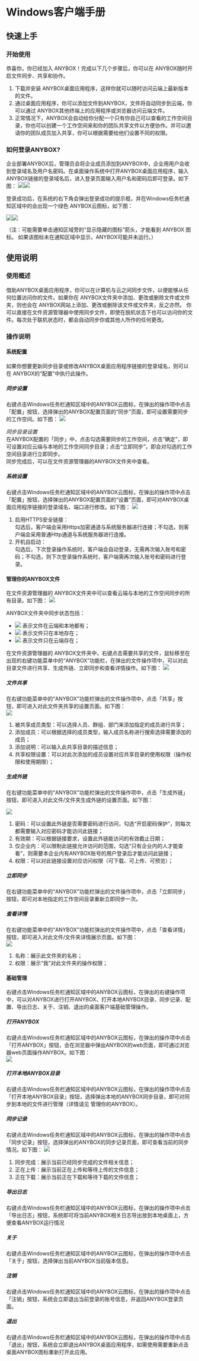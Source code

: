 ---
---

# Windows客户端手册

## 快速上手
### 开始使用
恭喜你，你已经加入 ANYBOX！完成以下几个步骤后，你可以在 ANYBOX随时开启文件同步、共享和协作。  
1.	下载并安装 ANYBOX桌⾯应⽤程序，这样你就可以随时访问云端上最新版本的文件。
2.	通过桌⾯应用程序，你可以添加文件到ANYBOX，文件将自动同步到云端，你可以通过 ANYBOX其他终端上的应用程序或浏览器访问云端文件。
3.	正常情况下，ANYBOX会自动给你分配一个只有你自己可以查看的工作空间目录，你也可以创建一个工作空间来和你的团队共享文件以方便协作。并可以邀请你的团队成员加入共享，你可以根据需要给他们设置不同的权限。

### 如何登录ANYBOX?
企业部署ANYBOX后，管理员会将企业成员添加到ANYBOX中，企业⽤用户会收到登录域名及用户名密码。在桌面操作系统中打开ANYBOX桌⾯应用程序，输入ANYBOX链接的登录域名后，进入登录页面输入用户名和密码后即可登录。如下图：
   ![](https://anybox-docs.pek3b.qingstor.com/windows/images/image01.jpg)![](https://anybox-docs.pek3b.qingstor.com/windows/images/image02.jpg)  

登录成功后，在系统的右下角会弹出登录成功的提示框，并在Windows任务栏通知区域中的会出现一个绿色 ANYBOX云图标，如下图：  

   ![](https://anybox-docs.pek3b.qingstor.com/windows/images/image03.jpg)![](https://anybox-docs.pek3b.qingstor.com/windows/images/image04.jpg)  
  
（注：可能需要单击通知区域旁的“显示隐藏的图标”箭头，才能看到 ANYBOX 图标。 如果该图标未在通知区域中显示，ANYBOX可能并未运行。）

## 使用说明
### 使用概述
借助ANYBOX桌⾯应用程序，你可以在计算机与云之间同步文件，以便能够从任何位置访问你的文件。如果你在 ANYBOX文件夹中添加、更改或删除文件或文件夹，则也会在 ANYBOX网站上添加、更改或删除该文件或文件夹，反之亦然。 你可以直接在文件资源管理器中使用同步文件，即使在脱机状态下也可以访问你的文件。每次处于联机状态时，都会自动同步你或其他人所作的任何更改。
### 操作说明
#### 系统配置
如果你想要更新同步目录或修改ANYBOX桌⾯应用程序链接的登录域名，则可以在 ANYBOX的“配置”中执行此操作。
##### 同步设置
右键点击Windows任务栏通知区域中的ANYBOX云图标，在弹出的操作项中点击「配置」按钮，选择弹出的ANYBOX配置页面的“同步”页面，即可设置需要同步的工作空间。如下图：
 ![](https://anybox-docs.pek3b.qingstor.com/windows/images/image05.jpg)   

*同步目录设置*  
在ANYBOX配置的「同步」中，点击勾选需要同步的工作空间，点击“确定”，即可设置对应云端与本地的工作空间同步目录；点击“立即同步”，即会对勾选的工作空间目录进行立即同步。  
同步完成后，可以在文件资源管理器的ANYBOX文件夹中查看。  
##### 系统设置
右键点击Windows任务栏通知区域中的ANYBOX云图标，在弹出的操作项中点击「配置」按钮，选择弹出的ANYBOX配置页面的“设置”页面，即可对ANYBOX桌⾯应用程序链接的登录域名、端口进行修改。如下图：
 ![](https://anybox-docs.pek3b.qingstor.com/windows/images/image06.jpg)   

1.	启用HTTPS安全链接：  
    勾选后，客户端会采用Https加密通道与系统服务器进行连接；不勾选，则客户端会采用普通Http通道与系统服务器进行连接。  
2.	开机自启动：  
    勾选后，下次登录操作系统时，客户端会自动登录，无需再次输入账号和密码；不勾选，则下次登录操作系统时，客户端需再次输入账号和密码进行登录。  

#### 管理你的ANYBOX文件
在文件资源管理器的 ANYBOX文件夹中可以查看云端与本地的工作空间同步的所有目录。如下图：
 ![](https://anybox-docs.pek3b.qingstor.com/windows/images/image07.jpg)   

ANYBOX文件夹中同步状态包括：
- ![](https://anybox-docs.pek3b.qingstor.com/windows/images/image08.png) 表示文件在云端和本地都有；
- ![](https://anybox-docs.pek3b.qingstor.com/windows/images/image09.png) 表示文件只在本地存在；
- ![](https://anybox-docs.pek3b.qingstor.com/windows/images/image10.png) 表示文件只在云端存在；

在文件资源管理器的 ANYBOX文件夹中，右键点击需要共享的文件，鼠标移至在出现的右键功能菜单中的“ANYBOX”功能栏，在弹出的文件操作项中，可以对此目录文件进行共享、生成外链、立即同步和查看详情操作。如下图：
  ![](https://anybox-docs.pek3b.qingstor.com/windows/images/image11.jpg)   

##### 文件共享
在右键功能菜单中的“ANYBOX”功能栏弹出的文件操作项中，点击「共享」按钮，即可进入对此文件夹共享的设置页面。如下图：   
  ![](https://anybox-docs.pek3b.qingstor.com/windows/images/image12.jpg)   

1.	被共享成员类型：可以选择人员、群组、部门来添加指定的成员进行共享；  
2.	添加成员：可以根据选择的成员类型，输⼊成员名称进行搜索选择需要添加的成员；  
3.	添加说明：可以输入此共享目录的描述信息；  
4.	共享权限设置：可以对此次添加的成员设置对应共享目录的使用权限（操作权限和使用期限）；  

##### 生成外链
在右键功能菜单中的“ANYBOX”功能栏弹出的文件操作项中，点击「生成外链」按钮，即可进入对此文件/文件夹生成外链的设置页面。如下图：

  ![](https://anybox-docs.pek3b.qingstor.com/windows/images/image13.jpg)   

1.	密码：可以设置此外链是否需要密码进行访问，勾选“开启密码保护”，则每次都需要输入对应密码才能访问此链接；  
2.	有效期：可以根据链接要求，设置此外链能访问的有效截止日期；  
3.	仅企业内：可以限制此链接允许访问的范围，勾选“只有企业内的人才能查看”，则需要本企业内有ANYBOX账号的用户登录后才能访问此链接；  
4.	权限：可以对此链接设置对应访问权限（可下载、可上传、可预览）；  

##### 立即同步
在右键功能菜单中的“ANYBOX”功能栏弹出的文件操作项中，点击「立即同步」按钮，即可对本地指定的工作空间目录重新立即同步一次。

##### 查看详情
在右键功能菜单中的“ANYBOX”功能栏弹出的文件操作项中，点击「查看详情」按钮，即可进入对此文件/文件夹详情展示页面。如下图：  
  ![](https://anybox-docs.pek3b.qingstor.com/windows/images/image14.jpg)   

1.	名称：展示此文件夹的名称；
2.	权限：展示“我”对此文件夹的操作权限；

#### 基础管理
右键点击Windows任务栏通知区域中的ANYBOX云图标，在弹出的右键操作项中，可以对ANYBOX进行打开ANYBOX、打开本地ANYBOX目录、同步记录、配置、导出日志、关于、注销、退出的桌面客户端基础管理操作。

##### 打开ANYBOX
右键点击Windows任务栏通知区域中的ANYBOX云图标，在弹出的操作项中点击「打开ANYBOX」按钮，会在浏览器中弹出ANYBOX的web页面，即可通过浏览器web页面操作ANYBOX。如下图：  
 ![](https://anybox-docs.pek3b.qingstor.com/windows/images/image15.jpg)   
 

##### 打开本地ANYBOX目录
右键点击Windows任务栏通知区域中的ANYBOX云图标，在弹出的操作项中点击「打开本地ANYBOX目录」按钮，选择弹出本地的ANYBOX同步目录，即可对同步到本地的文件进行管理（详情请见  管理你的ANYBOX）。

##### 同步记录
右键点击Windows任务栏通知区域中的ANYBOX云图标，在弹出的操作项中点击「同步记录」按钮，选择弹出的ANYBOX的同步记录页面，即可查看当前的同步情况。如下图：
  ![](https://anybox-docs.pek3b.qingstor.com/windows/images/image16.jpg)   

1.	同步完成：展示当前已经同步完成的文件相关信息；  
2.	正在上传：展示当前正在上传和等待上传的文件信息；  
3.	正在下载：展示当前正在下载和等待下载的文件信息；  

##### 导出日志
右键点击Windows任务栏通知区域中的ANYBOX云图标，在弹出的操作项中点击「导出日志」按钮，系统即可将当前ANYBOX相关日志导出放到本地桌面上，方便查看ANYBOX运行情况

##### 关于
右键点击Windows任务栏通知区域中的ANYBOX云图标，在弹出的操作项中点击「关于」按钮，选择弹出当前ANYBOX当前版本信息。
##### 注销
右键点击Windows任务栏通知区域中的ANYBOX云图标，在弹出的操作项中点击「注销」按钮，系统会立即退出当前登录的账号信息，并返回ANYBOX登录页面。
##### 退出
右键点击Windows任务栏通知区域中的ANYBOX云图标，在弹出的操作项中点击「退出」按钮，系统会立即退出ANYBOX桌面应用程序，如需使用需要重新点击桌面ANYBOX图标重新打开此应用。
